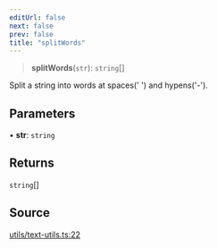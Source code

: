 ```yaml
---
editUrl: false
next: false
prev: false
title: "splitWords"
---
```


> **splitWords**(`str`): `string`[]

Split a string into words at spaces(' ') and hypens('-').

## Parameters

• **str**: `string`

## Returns

`string`[]

## Source

[utils/text-utils.ts:22](https://github.com/dakhetov/dgmjs/blob/main/packages/core/src/utils/text-utils.ts#L22)
